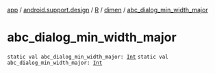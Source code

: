 [app](../../../index.md) / [android.support.design](../../index.md) / [R](../index.md) / [dimen](index.md) / [abc_dialog_min_width_major](.)

# abc_dialog_min_width_major

`static val abc_dialog_min_width_major: `[`Int`](https://kotlinlang.org/api/latest/jvm/stdlib/kotlin/-int/index.html)
`static val abc_dialog_min_width_major: `[`Int`](https://kotlinlang.org/api/latest/jvm/stdlib/kotlin/-int/index.html)